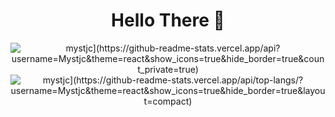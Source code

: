 <h1 align="center">Hello There 👋</h1>
<p align="center">
  <img src="[https://github-readme-stats.vercel.app/api?username=mystjc&show_icons=true&theme=dark" alt="mystjc](https://github-readme-stats.vercel.app/api?username=Mystjc&theme=react&show_icons=true&hide_border=true&count_private=true)" />
  <img src="[https://github-readme-stats.vercel.app/api/top-langs?username=mystjc&show_icons=true&locale=en&layout=compact&theme=dark" alt="mystjc](https://github-readme-stats.vercel.app/api/top-langs/?username=Mystjc&theme=react&show_icons=true&hide_border=true&layout=compact)" /> 
</p>
